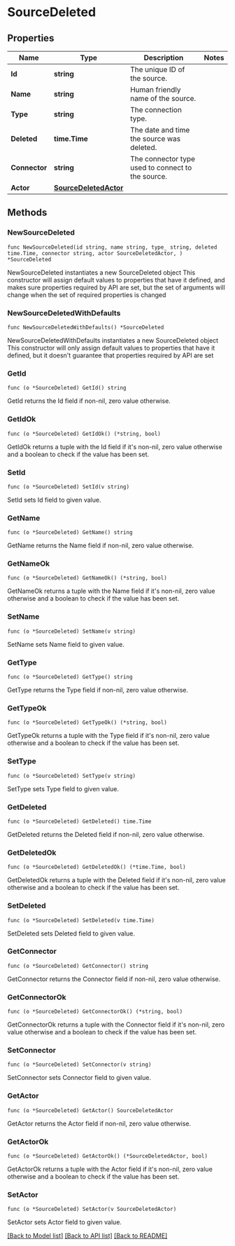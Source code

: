 # SourceDeleted

## Properties

Name | Type | Description | Notes
------------ | ------------- | ------------- | -------------
**Id** | **string** | The unique ID of the source. | 
**Name** | **string** | Human friendly name of the source. | 
**Type** | **string** | The connection type. | 
**Deleted** | **time.Time** | The date and time the source was deleted. | 
**Connector** | **string** | The connector type used to connect to the source. | 
**Actor** | [**SourceDeletedActor**](SourceDeletedActor.md) |  | 

## Methods

### NewSourceDeleted

`func NewSourceDeleted(id string, name string, type_ string, deleted time.Time, connector string, actor SourceDeletedActor, ) *SourceDeleted`

NewSourceDeleted instantiates a new SourceDeleted object
This constructor will assign default values to properties that have it defined,
and makes sure properties required by API are set, but the set of arguments
will change when the set of required properties is changed

### NewSourceDeletedWithDefaults

`func NewSourceDeletedWithDefaults() *SourceDeleted`

NewSourceDeletedWithDefaults instantiates a new SourceDeleted object
This constructor will only assign default values to properties that have it defined,
but it doesn't guarantee that properties required by API are set

### GetId

`func (o *SourceDeleted) GetId() string`

GetId returns the Id field if non-nil, zero value otherwise.

### GetIdOk

`func (o *SourceDeleted) GetIdOk() (*string, bool)`

GetIdOk returns a tuple with the Id field if it's non-nil, zero value otherwise
and a boolean to check if the value has been set.

### SetId

`func (o *SourceDeleted) SetId(v string)`

SetId sets Id field to given value.


### GetName

`func (o *SourceDeleted) GetName() string`

GetName returns the Name field if non-nil, zero value otherwise.

### GetNameOk

`func (o *SourceDeleted) GetNameOk() (*string, bool)`

GetNameOk returns a tuple with the Name field if it's non-nil, zero value otherwise
and a boolean to check if the value has been set.

### SetName

`func (o *SourceDeleted) SetName(v string)`

SetName sets Name field to given value.


### GetType

`func (o *SourceDeleted) GetType() string`

GetType returns the Type field if non-nil, zero value otherwise.

### GetTypeOk

`func (o *SourceDeleted) GetTypeOk() (*string, bool)`

GetTypeOk returns a tuple with the Type field if it's non-nil, zero value otherwise
and a boolean to check if the value has been set.

### SetType

`func (o *SourceDeleted) SetType(v string)`

SetType sets Type field to given value.


### GetDeleted

`func (o *SourceDeleted) GetDeleted() time.Time`

GetDeleted returns the Deleted field if non-nil, zero value otherwise.

### GetDeletedOk

`func (o *SourceDeleted) GetDeletedOk() (*time.Time, bool)`

GetDeletedOk returns a tuple with the Deleted field if it's non-nil, zero value otherwise
and a boolean to check if the value has been set.

### SetDeleted

`func (o *SourceDeleted) SetDeleted(v time.Time)`

SetDeleted sets Deleted field to given value.


### GetConnector

`func (o *SourceDeleted) GetConnector() string`

GetConnector returns the Connector field if non-nil, zero value otherwise.

### GetConnectorOk

`func (o *SourceDeleted) GetConnectorOk() (*string, bool)`

GetConnectorOk returns a tuple with the Connector field if it's non-nil, zero value otherwise
and a boolean to check if the value has been set.

### SetConnector

`func (o *SourceDeleted) SetConnector(v string)`

SetConnector sets Connector field to given value.


### GetActor

`func (o *SourceDeleted) GetActor() SourceDeletedActor`

GetActor returns the Actor field if non-nil, zero value otherwise.

### GetActorOk

`func (o *SourceDeleted) GetActorOk() (*SourceDeletedActor, bool)`

GetActorOk returns a tuple with the Actor field if it's non-nil, zero value otherwise
and a boolean to check if the value has been set.

### SetActor

`func (o *SourceDeleted) SetActor(v SourceDeletedActor)`

SetActor sets Actor field to given value.



[[Back to Model list]](../README.md#documentation-for-models) [[Back to API list]](../README.md#documentation-for-api-endpoints) [[Back to README]](../README.md)


